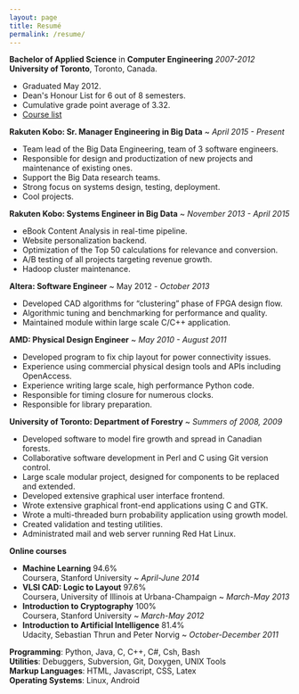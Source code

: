 ```yaml
---
layout: page
title: Resumé
permalink: /resume/
---
```


**Bachelor of Applied Science** in **Computer Engineering** *2007-2012*  
**University of Toronto**, Toronto, Canada.

 * Graduated May 2012.
 * Dean's Honour List for 6 out of 8 semesters.
 * Cumulative grade point average of 3.32.
 * [Course list](/education)

**Rakuten Kobo: Sr. Manager Engineering in Big Data** ~ *April 2015 - Present*

 * Team lead of the Big Data Engineering, team of 3 software engineers.
 * Responsible for design and productization of new projects and maintenance of existing ones.
 * Support the Big Data research teams.
 * Strong focus on systems design, testing, deployment.
 * Cool projects.

**Rakuten Kobo: Systems Engineer in Big Data** ~ *November 2013 - April 2015*

 * eBook Content Analysis in real-time pipeline.
 * Website personalization backend.
 * Optimization of the Top 50 calculations for relevance and conversion.
 * A/B testing of all projects targeting revenue growth.
 * Hadoop cluster maintenance. 

**Altera: Software Engineer** ~ May 2012 - *October 2013*

 * Developed CAD algorithms for “clustering” phase of FPGA design flow.
 * Algorithmic tuning and benchmarking for performance and quality.
 * Maintained module within large scale C/C++ application.

**AMD: Physical Design Engineer** ~ *May 2010 - August 2011*

 * Developed program to fix chip layout for power connectivity issues.
 * Experience using commercial physical design tools and APIs including OpenAccess.
 * Experience writing large scale, high performance Python code.
 * Responsible for timing closure for numerous clocks.
 * Responsible for library preparation.

**University of Toronto: Department of Forestry** ~ *Summers of 2008, 2009*

 * Developed software to model fire growth and spread in Canadian forests.
 * Collaborative software development in Perl and C using Git version control.
 * Large scale modular project, designed for components to be replaced and extended.
 * Developed extensive graphical user interface frontend.
 * Wrote extensive graphical front-end applications using C and GTK.
 * Wrote a multi-threaded burn probability application using growth model.
 * Created validation and testing utilities.
 * Administrated mail and web server running Red Hat Linux.

**Online courses**

 * **Machine Learning** 94.6%  
   Coursera, Stanford University ~ *April-June 2014*
 * **VLSI CAD: Logic to Layout** 97.6%   
   Coursera, University of Illinois at Urbana-Champaign ~ *March-May 2013*
 * **Introduction to Cryptography** 100%  
   Coursera, Stanford University ~ *March-May 2012*
 * **Introduction to Artificial Intelligence** 81.4%  
   Udacity, Sebastian Thrun and Peter Norvig ~ *October-December 2011*

**Programming**: Python, Java, C, C++, C#, Csh, Bash  
**Utilities**: Debuggers, Subversion, Git, Doxygen, UNIX Tools  
**Markup Languages**: HTML, Javascript, CSS, Latex  
**Operating Systems**: Linux, Android  
